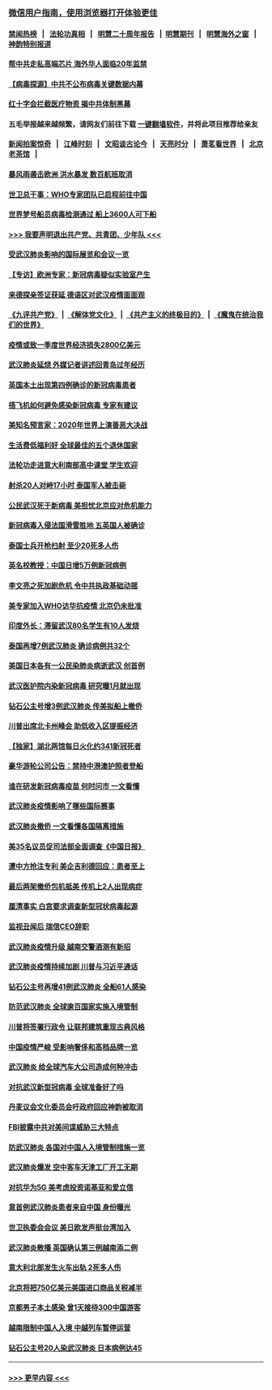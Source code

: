### [微信用户指南，使用浏览器打开体验更佳](https://github.com/gfw-breaker/banned-news1/blob/master/indexes/wechat-guide.md?t=0)
#### [禁闻热榜](热点新闻.md?t=0)  &nbsp;&nbsp;|&nbsp;&nbsp; [法轮功真相](https://github.com/gfw-breaker/truth/blob/master/README.md?t=0) &nbsp;&nbsp;|&nbsp;&nbsp; [明慧二十周年报告](https://github.com/gfw-breaker/mh-reports/blob/master/README.md?t=0) &nbsp;&nbsp;|&nbsp;&nbsp;[明慧期刊](https://github.com/gfw-breaker/mh-qikan) &nbsp;&nbsp;|&nbsp;&nbsp; [明慧海外之窗](https://github.com/gfw-breaker/mh-news/blob/master/README.md?t=0) &nbsp;&nbsp;|&nbsp;&nbsp; [神韵特别报道](https://github.com/gfw-breaker/mh-news/blob/master/shenyun.md?t=0)
#### [帮中共走私高端芯片 海外华人面临20年监禁](../pages/nsc418/n11855016.md?t=02101255) 
#### [【病毒探源】中共不公布病毒关键数据内幕](../pages/nsc418/n11856584.md?t=02101255) 
#### [红十字会拦截医疗物资 揭中共体制黑幕](../pages/nsc418/n11856750.md?t=02101255) 
#### 五毛举报越来越频繁，请网友们前往下载 [一键翻墙软件](https://github.com/gfw-breaker/ssr-accounts)，并将此项目推荐给亲友
#### [新闻拍案惊奇](https://github.com/gfw-breaker/banned-news1/blob/master/pages/link4.md) &nbsp;&nbsp;|&nbsp;&nbsp; [江峰时刻](https://github.com/gfw-breaker/banned-news1/blob/master/pages/link4.md) &nbsp;&nbsp;|&nbsp;&nbsp; [文昭谈古论今](https://github.com/gfw-breaker/banned-news1/blob/master/pages/link4.md) &nbsp;&nbsp;|&nbsp;&nbsp; [天亮时分](https://github.com/gfw-breaker/banned-news1/blob/master/pages/link4.md) &nbsp;&nbsp;|&nbsp;&nbsp; [萧茗看世界](https://github.com/gfw-breaker/banned-news1/blob/master/pages/link4.md) &nbsp;&nbsp;|&nbsp;&nbsp; [北京老茶馆](https://github.com/gfw-breaker/banned-news1/blob/master/pages/link4.md) &nbsp;&nbsp;|&nbsp;&nbsp; 
#### [暴风雨袭击欧洲 洪水暴发 数百航班取消](../pages/nsc418/n11856453.md?t=02101255) 
#### [世卫总干事：WHO专家团队已启程前往中国](../pages/nsc418/n11856612.md?t=02101255) 
#### [世界梦号船员病毒检测通过 船上3600人可下船](../pages/nsc418/n11856520.md?t=02101255) 
#### [>>> 我要声明退出共产党、共青团、少年队 <<<](https://github.com/begood0513/goodnews/blob/master/quit/letter.md) 
#### [受武汉肺炎影响的国际展览和会议一览](../pages/nsc418/n11856420.md?t=02101255) 
#### [【专访】欧洲专家：新冠病毒疑似实验室产生](../pages/nsc418/n11856378.md?t=02101255) 
#### [来德探亲签证获延 德语区对武汉疫情面面观](../pages/nsc418/n11856283.md?t=02101255) 
#### [《九评共产党》](https://github.com/begood0513/9ping.md/blob/master/README.md) &nbsp;|&nbsp; [《解体党文化》](../../../../jtdwh.md/blob/master/README.md)  &nbsp;|&nbsp; [《共产主义的终极目的》](../../../../gczydzjmd.md/blob/master/README.md) &nbsp;|&nbsp; [《魔鬼在统治我们的世界》](../../../../mgztzwmdsj.md/blob/master/README.md) 
#### [疫情或致一季度世界经济损失2800亿美元](../pages/nsc418/n11855639.md?t=02101255) 
#### [武汉肺炎延烧 外媒记者讲述回青岛过年经历](../pages/nsc418/n11856159.md?t=02101255) 
#### [英国本土出现第四例确诊的新冠病毒患者](../pages/nsc418/n11855930.md?t=02101255) 
#### [搭飞机如何避免感染新冠病毒 专家有建议](../pages/nsc418/n11853427.md?t=02101255) 
#### [美知名预言家：2020年世界上演善恶大决战](../pages/nsc418/n11855418.md?t=02101255) 
#### [生活费低福利好 全球最佳的五个退休国家](../pages/nsc418/n11848347.md?t=02101255) 
#### [法轮功走进意大利南部高中课堂 学生欢迎](../pages/nsc418/n11853859.md?t=02101255) 
#### [射杀20人对峙17小时 泰国军人被击毙](../pages/nsc418/n11854869.md?t=02101255) 
#### [公民武汉死于新病毒 美担忧北京应对危机能力](../pages/nsc418/n11854331.md?t=02101255) 
#### [新冠病毒入侵法国滑雪胜地 五英国人被确诊](../pages/nsc418/n11854307.md?t=02101255) 
#### [泰国士兵开枪扫射 至少20死多人伤](../pages/nsc418/n11854276.md?t=02101255) 
#### [英名校教授：中国日增5万例新冠病例](../pages/nsc418/n11854174.md?t=02101255) 
#### [李文亮之死加剧危机 令中共执政基础动摇](../pages/nsc418/n11854003.md?t=02101255) 
#### [美专家加入WHO访华抗疫情 北京仍未批准](../pages/nsc418/n11854043.md?t=02101255) 
#### [印度外长：滞留武汉80名学生有10人发烧](../pages/nsc418/n11853821.md?t=02101255) 
#### [泰国再增7例武汉肺炎 确诊病例共32个](../pages/nsc418/n11853808.md?t=02101255) 
#### [美国日本各有一公民染肺炎病逝武汉 创首例](../pages/nsc418/n11853509.md?t=02101255) 
#### [武汉医护院内染新冠病毒 研究曝1月就出现](../pages/nsc418/n11852928.md?t=02101255) 
#### [钻石公主号增3例武汉肺炎 传美拟船上撤侨](../pages/nsc418/n11853240.md?t=02101255) 
#### [川普出席北卡州峰会 助低收入区提振经济](../pages/nsc418/n11853232.md?t=02101255) 
#### [【独家】湖北两馆每日火化约341新冠死者](../pages/nsc418/n11845444.md?t=02101255) 
#### [豪华游轮公司公告：禁持中港澳护照者登船](../pages/nsc418/n11852761.md?t=02101255) 
#### [谁在研发新冠病毒疫苗 何时问市 一文看懂](../pages/nsc418/n11852840.md?t=02101255) 
#### [武汉肺炎疫情影响了哪些国际赛事](../pages/nsc418/n11852441.md?t=02101255) 
#### [武汉肺炎撤侨 一文看懂各国隔离措施](../pages/nsc418/n11844216.md?t=02101255) 
#### [美35名议员促司法部全面调查《中国日报》](../pages/nsc418/n11852435.md?t=02101255) 
#### [遭中方抢注专利 美企吉利德回应：患者至上](../pages/nsc418/n11852037.md?t=02101255) 
#### [最后两架撤侨包机抵美 传机上2人出现病症](../pages/nsc418/n11852173.md?t=02101255) 
#### [厘清事实 白宫要求调查新型冠状病毒起源](../pages/nsc418/n11852106.md?t=02101255) 
#### [监视丑闻后 瑞信CEO辞职](../pages/nsc418/n11852127.md?t=02101255) 
#### [武汉肺炎疫情升级 越南交警酒测有新招](../pages/nsc418/n11851632.md?t=02101255) 
#### [武汉肺炎疫情持续加剧 川普与习近平通话](../pages/nsc418/n11851613.md?t=02101255) 
#### [钻石公主号再增41例武汉肺炎 全船61人感染](../pages/nsc418/n11850401.md?t=02101255) 
#### [防范武汉肺炎 全球逾百国家实施入境管制](../pages/nsc418/n11850557.md?t=02101255) 
#### [川普将签署行政令 让联邦建筑重现古典风格](../pages/nsc418/n11850654.md?t=02101255) 
#### [中国疫情严峻 受影响奢侈和高档品牌一览](../pages/nsc418/n11850319.md?t=02101255) 
#### [武汉肺炎 给全球汽车大公司造成何种冲击](../pages/nsc418/n11850056.md?t=02101255) 
#### [对抗武汉新型冠病毒 全球准备好了吗](../pages/nsc418/n11850142.md?t=02101255) 
#### [丹麦议会文化委员会吁政府回应神韵被取消](../pages/nsc418/n11849312.md?t=02101255) 
#### [FBI披露中共对美间谍威胁三大特点](../pages/nsc418/n11849700.md?t=02101255) 
#### [防武汉肺炎 各国对中国人入境管制措施一览](../pages/nsc418/n11838726.md?t=02101255) 
#### [武汉肺炎爆发 空中客车天津工厂开工无期](../pages/nsc418/n11849634.md?t=02101255) 
#### [对抗华为5G 美考虑投资诺基亚和爱立信](../pages/nsc418/n11849510.md?t=02101255) 
#### [意首例武汉肺炎患者来自中国 身份曝光](../pages/nsc418/n11849454.md?t=02101255) 
#### [世卫执委会会议 美日欧发声挺台湾加入](../pages/nsc418/n11849433.md?t=02101255) 
#### [武汉肺炎散播 英国确认第三例越南添二例](../pages/nsc418/n11849439.md?t=02101255) 
#### [意大利北部发生火车出轨 2死多人伤](../pages/nsc418/n11848999.md?t=02101255) 
#### [北京将把750亿美元美国进口商品关税减半](../pages/nsc418/n11848896.md?t=02101255) 
#### [京都男子本土感染 曾1天接待300中国游客](../pages/nsc418/n11848641.md?t=02101255) 
#### [越南限制中国人入境 中越列车暂停运营](../pages/nsc418/n11847844.md?t=02101255) 
#### [钻石公主号20人染武汉肺炎 日本病例达45](../pages/nsc418/n11847823.md?t=02101255) 

----
#### [ >>> 更早内容 <<< ](../indexes/nsc418-earlier.md)
